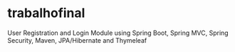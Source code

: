 # trabalhofinal

User Registration and Login Module using Spring Boot, Spring MVC, Spring Security, Maven, JPA/Hibernate and Thymeleaf
